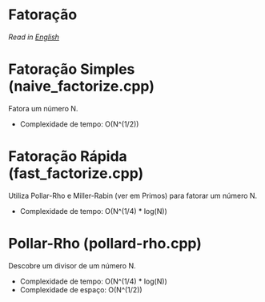 # Fatoração

*Read in [English](README.en.md)*

# Fatoração Simples (naive_factorize.cpp)
Fatora um número N.
* Complexidade de tempo: O(N^(1/2))

# Fatoração Rápida (fast_factorize.cpp)
Utiliza Pollar-Rho e Miller-Rabin (ver em Primos) para fatorar um número N.
* Complexidade de tempo: O(N^(1/4) * log(N))

# Pollar-Rho (pollard-rho.cpp)
Descobre um divisor de um número N.
* Complexidade de tempo: O(N^(1/4) * log(N))
* Complexidade de espaço: O(N^(1/2))
